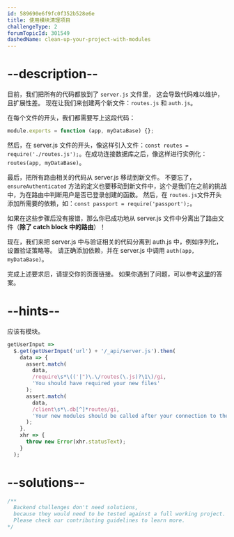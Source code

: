 ```yaml
---
id: 589690e6f9fc0f352b528e6e
title: 使用模块清理项目
challengeType: 2
forumTopicId: 301549
dashedName: clean-up-your-project-with-modules
---
```


# --description--

目前，我们把所有的代码都放到了 `server.js` 文件里， 这会导致代码难以维护，且扩展性差。 现在让我们来创建两个新文件：`routes.js` 和 `auth.js`。

在每个文件的开头，我们都需要写上这段代码：

```js
module.exports = function (app, myDataBase) {};
```

然后，在 server.js 文件的开头，像这样引入文件：`const routes = require('./routes.js');`。在成功连接数据库之后，像这样进行实例化：`routes(app, myDataBase)`。

最后，把所有路由相关的代码从 server.js 移动到新文件。 不要忘了，`ensureAuthenticated` 方法的定义也要移动到新文件中，这个是我们在之前的挑战中，为在路由中判断用户是否已登录创建的函数。 然后，在 `routes.js`文件开头添加所需要的依赖，如：`const passport = require('passport');`。

如果在这些步骤后没有报错，那么你已成功地从 server.js 文件中分离出了路由文件（**除了 catch block 中的路由**）！

现在，我们来把 server.js 中与验证相关的代码分离到 auth.js 中，例如序列化，设置验证策略等。 请正确添加依赖，并在 server.js 中调用 `auth(app, myDataBase)`。

完成上述要求后，请提交你的页面链接。 如果你遇到了问题，可以参考[这里](https://gist.github.com/camperbot/2d06ac5c7d850d8cf073d2c2c794cc92)的答案。

# --hints--

应该有模块。

```js
getUserInput =>
  $.get(getUserInput('url') + '/_api/server.js').then(
    data => {
      assert.match(
        data,
        /require\s*\(('|")\.\/routes(\.js)?\1\)/gi,
        'You should have required your new files'
      );
      assert.match(
        data,
        /client\s*\.db[^]*routes/gi,
        'Your new modules should be called after your connection to the database'
      );
    },
    xhr => {
      throw new Error(xhr.statusText);
    }
  );
```

# --solutions--

```js
/**
  Backend challenges don't need solutions, 
  because they would need to be tested against a full working project. 
  Please check our contributing guidelines to learn more.
*/
```
